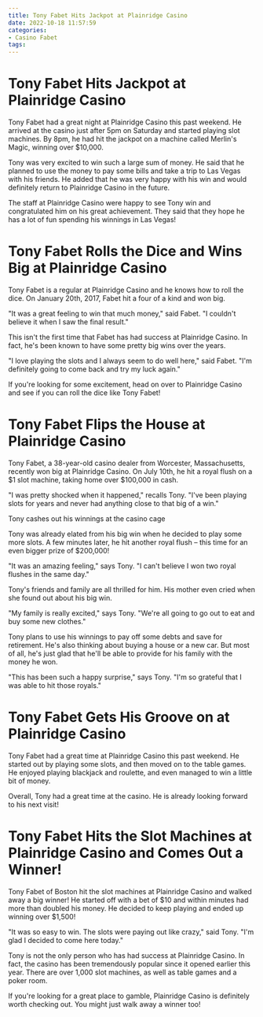 ```yaml
---
title: Tony Fabet Hits Jackpot at Plainridge Casino
date: 2022-10-18 11:57:59
categories:
- Casino Fabet
tags:
---
```



#  Tony Fabet Hits Jackpot at Plainridge Casino

Tony Fabet had a great night at Plainridge Casino this past weekend. He arrived at the casino just after 5pm on Saturday and started playing slot machines. By 8pm, he had hit the jackpot on a machine called Merlin's Magic, winning over $10,000.

Tony was very excited to win such a large sum of money. He said that he planned to use the money to pay some bills and take a trip to Las Vegas with his friends. He added that he was very happy with his win and would definitely return to Plainridge Casino in the future.

The staff at Plainridge Casino were happy to see Tony win and congratulated him on his great achievement. They said that they hope he has a lot of fun spending his winnings in Las Vegas!

#  Tony Fabet Rolls the Dice and Wins Big at Plainridge Casino

Tony Fabet is a regular at Plainridge Casino and he knows how to roll the dice. On January 20th, 2017, Fabet hit a four of a kind and won big.

"It was a great feeling to win that much money," said Fabet. "I couldn't believe it when I saw the final result."

This isn't the first time that Fabet has had success at Plainridge Casino. In fact, he's been known to have some pretty big wins over the years.

"I love playing the slots and I always seem to do well here," said Fabet. "I'm definitely going to come back and try my luck again."

If you're looking for some excitement, head on over to Plainridge Casino and see if you can roll the dice like Tony Fabet!

#  Tony Fabet Flips the House at Plainridge Casino

Tony Fabet, a 38-year-old casino dealer from Worcester, Massachusetts, recently won big at Plainridge Casino. On July 10th, he hit a royal flush on a $1 slot machine, taking home over $100,000 in cash.

"I was pretty shocked when it happened," recalls Tony. "I've been playing slots for years and never had anything close to that big of a win."

Tony cashes out his winnings at the casino cage

Tony was already elated from his big win when he decided to play some more slots. A few minutes later, he hit another royal flush – this time for an even bigger prize of $200,000!

"It was an amazing feeling," says Tony. "I can't believe I won two royal flushes in the same day."

Tony's friends and family are all thrilled for him. His mother even cried when she found out about his big win.

"My family is really excited," says Tony. "We're all going to go out to eat and buy some new clothes."

Tony plans to use his winnings to pay off some debts and save for retirement. He's also thinking about buying a house or a new car. But most of all, he's just glad that he'll be able to provide for his family with the money he won.

"This has been such a happy surprise," says Tony. "I'm so grateful that I was able to hit those royals."

#  Tony Fabet Gets His Groove on at Plainridge Casino

Tony Fabet had a great time at Plainridge Casino this past weekend. He started out by playing some slots, and then moved on to the table games. He enjoyed playing blackjack and roulette, and even managed to win a little bit of money.

Overall, Tony had a great time at the casino. He is already looking forward to his next visit!

#  Tony Fabet Hits the Slot Machines at Plainridge Casino and Comes Out a Winner!

Tony Fabet of Boston hit the slot machines at Plainridge Casino and walked away a big winner! He started off with a bet of $10 and within minutes had more than doubled his money. He decided to keep playing and ended up winning over $1,500!

"It was so easy to win. The slots were paying out like crazy," said Tony. "I'm glad I decided to come here today."

Tony is not the only person who has had success at Plainridge Casino. In fact, the casino has been tremendously popular since it opened earlier this year. There are over 1,000 slot machines, as well as table games and a poker room.

If you're looking for a great place to gamble, Plainridge Casino is definitely worth checking out. You might just walk away a winner too!